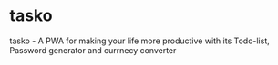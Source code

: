 # tasko

tasko - A PWA for making your life more productive with its Todo-list, Password generator and currnecy converter
